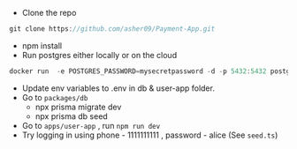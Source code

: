 - Clone the repo

```jsx
git clone https://github.com/asher09/Payment-App.git
```

- npm install
- Run postgres either locally or on the cloud

```jsx
docker run  -e POSTGRES_PASSWORD=mysecretpassword -d -p 5432:5432 postgres
```

- Update env variables to .env in db & user-app folder.
- Go to `packages/db`
    - npx prisma migrate dev
    - npx prisma db seed
- Go to `apps/user-app` , run `npm run dev`
- Try logging in using phone - 1111111111 , password - alice (See `seed.ts`)